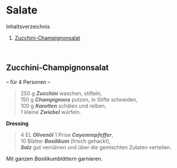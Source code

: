 Salate
======

Inhaltsverzeichnis

1. [Zucchini-Champignonsalat](#zucchini-champignonsalat)


&nbsp;


Zucchini-Champignonsalat
------------------------

– für 4 Personen –

> 250 g  _**Zucchini**_ waschen, stifteln,  
> 150 g  _**Champignons**_ putzen, in Stifte schneiden,  
> 100 g  _**Karotten**_ schälen und reiben,  
> 1 kleine _**Zwiebel**_ würfeln.  

**Dressing**

> 4 EL    _**Olivenöl**_ 
> 1 Prise _**Cayennepfeffer**_,  
> 10 Blätter _**Basilikum**_ (frisch gehackt),  
> _**Salz**_ gut verrühren und über die gemischten Zutaten verteilen.
  
Mit ganzen _Basilikumblättern_ garnieren.

